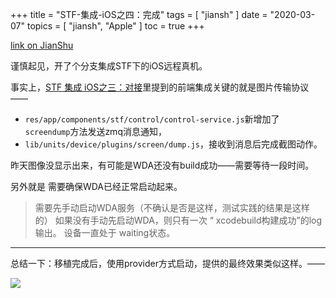 +++
title = "STF-集成-iOS之四：完成"
tags = [
    "jiansh"
]
date = "2020-03-07"
topics = [
    "jiansh",
    "Apple"
]
toc = true
+++



[link on JianShu](https://www.jianshu.com/p/42f8a8ceb0d6)

谨慎起见，开了个分支集成STF下的iOS远程真机。

事实上，[STF 集成 iOS之三：对接](https://www.jianshu.com/p/9829abb40149)里提到的前端集成关键的就是图片传输协议——

- `res/app/components/stf/control/control-service.js`新增加了 `screendump`方法发送zmq消息通知，
- `lib/units/device/plugins/screen/dump.js`，接收到消息后完成截图动作。

昨天图像没显示出来，有可能是WDA还没有build成功——需要等待一段时间。

另外就是 需要确保WDA已经正常启动起来。 

>需要先手动启动WDA服务（不确认是否是这样，测试实践的结果是这样的）
如果没有手动先启动WDA，则只有一次 “ xcodebuild构建成功”的log输出。 设备一直处于 waiting状态。

---
总结一下：移植完成后，使用provider方式启动，提供的最终效果类似这样。——

![](https://upload-images.jianshu.io/upload_images/3296949-ae0ed5563a71ec86.png?imageMogr2/auto-orient/strip%7CimageView2/2/w/1240)

